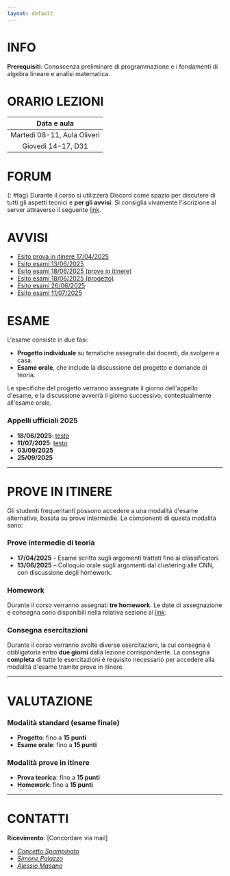 ```yaml
---
layout: default
---
```


# INFO

**Prerequisiti**: Conoscenza preliminare di programmazione e i fondamenti di algebra lineare e analisi matematica.

# ORARIO LEZIONI

| Data e aula            |
| :----------------: |
| Martedì 08-11, Aula Oliveri |
| Giovedì 14-17, D31 |

# FORUM 
{: #tag}
Durante il corso si utilizzerà Discord come spazio per discutere di tutti gli aspetti tecnici e **per gli avvisi**. Si consiglia vivamente l'iscrizione al server attraverso il seguente [link](https://discord.gg/f7uFfzZGqd).

# AVVISI

- [Esito prova in itinere 17/04/2025](https://studentiunict-my.sharepoint.com/:b:/g/personal/simone_palazzo_unict_it/Ea9Mzx1M2zxNnI9T3aChdUEBxjN2py-j2WcVVcAdV-pMHw?e=pmalFR)
- [Esito esami 13/06/2025](https://studentiunict-my.sharepoint.com/:b:/g/personal/simone_palazzo_unict_it/EbXdEwFx7wNEve1d5yTyg0QBpmFNUYKASby5Bf88cG_Pvg?e=vUA4ZZ)
- [Esito esami 18/06/2025 (prove in itinere)](https://studentiunict-my.sharepoint.com/:b:/g/personal/simone_palazzo_unict_it/EZ8P35iHhTdArP8B_mjhnc0BdXcntvt0DP_f8h0OEvPkqw?e=M7ItiH)
- [Esito esami 18/06/2025 (progetto)](https://studentiunict-my.sharepoint.com/:b:/g/personal/simone_palazzo_unict_it/ER85ngXQ1DVBg4n_Ddl162IBSxDadPckmJIldfVXR1hUAw?e=1ahPfQ)
- [Esito esami 26/06/2025](https://studentiunict-my.sharepoint.com/:b:/g/personal/simone_palazzo_unict_it/EZ66xFRS9HpHhA3B6cYvOXwBkQKD0dwVwjvP8keBsYvf-g?e=3lSMmh)
- [Esito esami 11/07/2025](https://studentiunict-my.sharepoint.com/:b:/g/personal/simone_palazzo_unict_it/ESqMrJsVD5JCki-fFvQUWEoBuSmf9Mqceas8nvg9Gxphmg?e=YsKPjZ)

# ESAME

L'esame consiste in due fasi:

- **Progetto individuale** su tematiche assegnate dai docenti, da svolgere a casa.
- **Esame orale**, che include la discussione del progetto e domande di teoria.

Le specifiche del progetto verranno assegnate il giorno dell'appello d'esame, e la discussione avverrà il giorno successivo, contestualmente all'esame orale.

### Appelli ufficiali 2025
- **18/06/2025**: [testo](https://studentiunict-my.sharepoint.com/:b:/g/personal/simone_palazzo_unict_it/EUf8kxKST1pAqirR9iNFoFUB3UrCyAiErPF6OWTrm2FR6A?e=ds00bw)
- **11/07/2025**: [testo](https://studentiunict-my.sharepoint.com/:b:/g/personal/simone_palazzo_unict_it/EdzQvSK97TZMuJD1ovatVWgBotTkV4ZV-6g4Uc11nPrqUg?e=8FbX4A)
- **03/09/2025**
- **25/09/2025**

---

# PROVE IN ITINERE

Gli studenti frequentanti possono accedere a una modalità d'esame alternativa, basata su prove intermedie. Le componenti di questa modalità sono:

### Prove intermedie di teoria
- **17/04/2025** – Esame scritto sugli argomenti trattati fino ai classificatori.
- **13/06/2025** – Colloquio orale sugli argomenti dal clustering alle CNN, con discussione degli homework.

### Homework
Durante il corso verranno assegnati **tre homework**. Le date di assegnazione e consegna sono disponibili nella relativa sezione al [link](./homework.md).

### Consegna esercitazioni
Durante il corso verranno svolte diverse esercitazioni, la cui consegna è obbligatoria entro **due giorni** dalla lezione corrispondente. La consegna **completa** di tutte le esercitazioni è requisito necessario per accedere alla modalità d'esame tramite prove in itinere.

---

# VALUTAZIONE

### Modalità standard (esame finale)
- **Progetto**: fino a **15 punti**
- **Esame orale**: fino a **15 punti**

### Modalità prove in itinere
- **Prova teorica**: fino a **15 punti**
- **Homework**: fino a **15 punti**


---
# CONTATTI

**Ricevimento**: [Concordare via mail]

- *[Concetto Spampinato](mailto:concetto.spampinato@unict.it)*
- *[Simone Palazzo](mailto:simone.palazzo@unict.it)*
- *[Alessio Masano](mailto:alessio.masano@phd.unict.it)*


